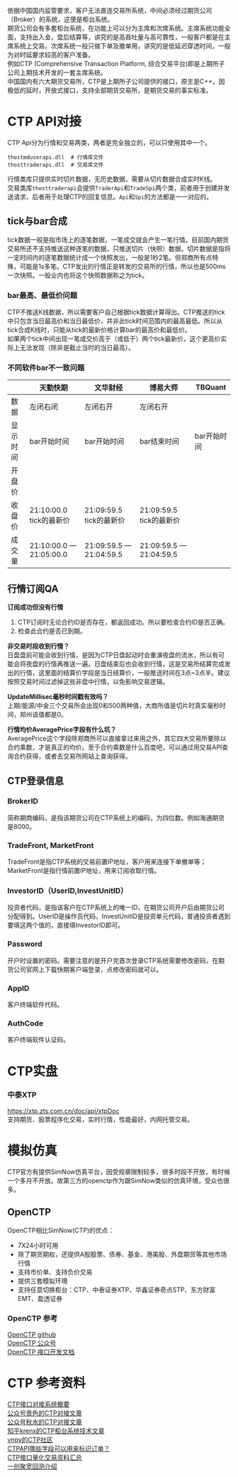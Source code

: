 依据中国国内监管要求，客户无法直连交易所系统，中间必须经过期货公司（Broker）的系统，这便是柜台系统。  
期货公司会有多套柜台系统，在功能上可以分为主席和次席系统。主席系统功能全面，支持出入金，盘后结算等，讲究的是高吞吐量与高可靠性，一般客户都是在主席系统上交易。次席系统一般只做下单及撤单用，讲究的是低延迟穿透时间，一般为对时延要求较高的客户准备。  
例如CTP (Comprehensive Transaction Platform, 综合交易平台)即是上期所子公司上期技术开发的一套主席系统。   
中国国内有六大期货交易所，CTP是上期所子公司提供的接口，原生是C++，因极低的延时，开放式接口，支持全部期货交易所，是期货交易的事实标准。  

# CTP API对接
CTP Api分为行情和交易两类，两者是完全独立的，可以只使用其中一个。  
```shell
thostmduserapi.dll  # 行情库文件
thosttraderapi.dll  # 交易库文件
```
行情类库只提供实时切片数据，无历史数据，需要从切片数据合成实时K线。  
交易类库`thosttraderapi`会提供`TraderApi`和`TradeSpi`两个类，前者用于创建并发送请求，后者用于处理CTP的回复信息。`Api`和`Spi`的方法都是一一对应的。  

## tick与bar合成
tick数据一般是指市场上的逐笔数据，一笔成交就会产生一笔行情。目前国内期货交易所还不支持推送这种逐笔的数据，只推送切片（快照）数据。切片数据是指将一定时间内的逐笔数据统计成一个快照发出，一般是1秒2笔。但郑商所有点特殊，可能是1s多笔。CTP发出的行情正是转发的交易所的行情，所以也是500ms一次快照。一般业内也将这个快照数据称之为tick。  

### bar最高、最低价问题
CTP不推送K线数据，所以需要客户自己根据tick数据计算得出。CTP推送的tick中只包含当日最高价和当日最低价，并非此tick时间范围内的最高最低。所以从tick合成K线时，只能从tick的最新价格计算bar的最高价和最低价。  
如果两个tick中间出现一笔成交价高于（或低于）两个tick最新价，这个更高价实际上无法发现（除非是截止当时的当日最高）。  

### 不同软件bar不一致问题
|      | 天勤快期                    | 文华财经                    | 博易大师                    | TBQuant |
|------|-------------------------|-------------------------|-------------------------|---------|
| 数据   | 左闭右闭                    | 左闭右开                    | 左闭右开                    |         |
| 显示时间 | bar开始时间                 | bar开始时间                 | bar结束时间                 | bar开始时间 |
| 开盘价  |                         |                         |                         |         |
| 收盘价  | 21:10:00.0 tick的最新价     | 21:09:59.5 tick的最新价     | 21:09:59.5 tick的最新价     |         |
| 成交量  | 21:10:00.0 — 21:05:00.0 | 21:09:59.5 — 21:04:59.5 | 21:09:59.5 — 21:04:59.5 |         |


## 行情订阅QA
**订阅成功但没有行情**  
1. CTP订阅时无论合约ID是否存在，都返回成功。所以要检查合约ID是否正确。
2. 检查此合约是否已到期。

**非交易时段收到行情？**  
日盘盘前可能会收到行情，是因为CTP日盘起动时会重演夜盘的流水，所以有可能会将夜盘的行情再推送一遍。日盘结束后也会收到行情，这是交易所结算完成发出的行情，这里面的结算价字段是当日结算价，一般推送时间在3点~3点半。建议按照交易时间过滤掉这些非盘中行情，以免影响交易逻辑。

**UpdateMillisec毫秒时间戳有效吗？**  
上期/能源/中金三个交易所会出现0和500两种值，大商所值是切片时真实毫秒时间，郑州该值都是0。

**行情均价AveragePrice字段有什么坑？**  
AveragePrice这个字段除郑商所可以直接拿过来用之外，其它四大交易所要除以合约乘数，才是真正的均价。至于合约乘数是什么百度吧，可以通过用交易API查询合约获得，或者去交易所网站上查询获得。

## CTP登录信息
### BrokerID
简称期商编码，是指该期货公司在CTP系统上的编码，为四位数。例如海通期货是8000。
### TradeFront, MarketFront
TradeFront是指CTP系统的交易前置IP地址，客户用来连接下单撤单等；MarketFront是指行情前置IP地址，用来订阅收取行情。
### InvestorID（UserID,InvestUnitID）
投资者代码，是指该客户在CTP系统上的唯一ID，在期货公司开户后由期货公司分配得到。UserID是操作员代码，InvestUnitID是投资单元代码，普通投资者遇到要填这两个值的，直接填InvestorID即可。
### Password
开户时设置的密码。需要注意的是开户完首次登录CTP系统需要修改密码，在期货公司官网上下载快期客户端登录，点修改密码就可以。
### AppID
客户终端软件代码。
### AuthCode
客户终端软件认证码。

# CTP实盘
### 中泰XTP
https://xtp.zts.com.cn/doc/api/xtpDoc  
支持期货、股票程序化交易，实时行情，性能最好，内网托管交易。  


# 模拟仿真
CTP官方有提供SimNow仿真平台，因受规章限制较多，很多时段不开放，有时候一个多月不开放。故第三方的openctp作为跟SimNow类似的仿真环境，受众也很多。  

## OpenCTP
OpenCTP相比SimNow(CTP)的优点：  
* 7X24小时可用
* 除了期货期权，还提供A股股票、债券、基金、港美股、外盘期货等其他市场行情
* 支持市价单、支持负价交易
* 提供三套模拟环境
* 支持任意切换柜台：CTP、中泰证券XTP、华鑫证券奇点STP、东方财富EMT、盈透证券

### OpenCTP 参考
[OpenCTP github](https://github.com/openctp/openctp)  
[OpenCTP 公众号](https://mp.weixin.qq.com/s?__biz=Mzk0ODI0NDE2Ng==&mid=2247483659&idx=1&sn=20d85106f06531bc2246241467c7d71b&chksm=c36bdaa2f41c53b4402e0e2fa4e4a12c38f977196f787914ddbf234444cf0d3056f984df688f&token=201078644&lang=zh_CN#rd)  
[OpenCTP 接口开发文档](https://github.com/openctp/openctp/tree/master/docs)


# CTP 参考资料
[CTP接口对接系统概要](https://zhuanlan.zhihu.com/p/397359483)  
[公众号景色的CTP对接文章](https://mp.weixin.qq.com/mp/appmsgalbum?__biz=Mzg5MjEwNDEwMQ==&action=getalbum&album_id=1545992091560968194&subscene=159&subscene=&scenenote=https%3A%2F%2Fmp.weixin.qq.com%2Fs%2Fp1bxp5uBHRbH3yJoXY5ifw&nolastread=1)  
[公众号秋水的CTP对接文章](https://mp.weixin.qq.com/mp/appmsgalbum?__biz=MzAxOTQ2ODA3OA==&action=getalbum&album_id=1501810151681523713&scene=173&from_msgid=2247483762&from_itemidx=1&count=3&nolastread=1)  
[知乎krenx的CTP柜台系统技术文章](https://www.zhihu.com/column/c_1356686503654109184)  
[vnpy的CTP社区](https://www.vnpy.com/forum/forum/5-ctp)  
[CTPAPI哪些字段可以用来标识订单？](https://zhuanlan.zhihu.com/p/461809304)  
[CTP接口量化交易资料汇总](https://zhuanlan.zhihu.com/p/607325008)  
[一创聚宽回测介绍](https://ycjq.95358.com/api#%E5%9B%9E%E6%B5%8B%E7%8E%AF%E5%A2%83)  